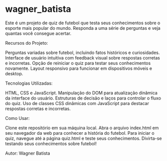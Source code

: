 # wagner_batista
Este é um projeto de quiz de futebol que testa seus conhecimentos sobre o esporte mais popular do mundo. Responda a uma série de perguntas e veja quantas você consegue acertar.

Recursos do Projeto:

Perguntas variadas sobre futebol, incluindo fatos históricos e curiosidades.
Interface de usuário intuitiva com feedback visual sobre respostas corretas e incorretas.
Opção de reiniciar o quiz para testar seus conhecimentos novamente.
Layout responsivo para funcionar em dispositivos móveis e desktop.

Tecnologias Utilizadas:

HTML, CSS e JavaScript.
Manipulação do DOM para atualização dinâmica da interface do usuário.
Estruturas de decisão e laços para controlar o fluxo do quiz.
Uso de classes CSS dinâmicas com JavaScript para destacar respostas corretas e incorretas.

Como Usar:

Clone este repositório em sua máquina local.
Abra o arquivo index.html em seu navegador da web para conhecer a história do futebol.
Para iniciar o quiz, navegue até a página quiz.html e teste seus conhecimentos.
Divirta-se testando seus conhecimentos sobre futebol!

Autor: Wagner Batista
